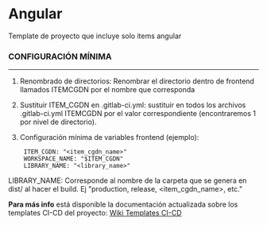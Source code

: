 # Angular

Template de proyecto que incluye solo items angular

### CONFIGURACIÓN MÍNIMA
---
1. Renombrado de directorios: Renombrar el directorio dentro de frontend llamados ITEMCGDN por el nombre que corresponda

2. Sustituir ITEM_CGDN en .gitlab-ci.yml: sustituir en todos los archivos .gitlab-ci.yml ITEMCGDN por el valor correspondiente (encontraremos 1 por nivel de directorio).

3. Configuración mínima de variables frontend (ejemplo):

        ITEM_CGDN: "<item_cgdn_name>"       
        WORKSPACE_NAME: "$ITEM_CGDN"               
        LIBRARY_NAME: "<library_name>" 


LIBRARY_NAME: Corresponde al nombre de la carpeta que se genera en dist/ al hacer el build. Ej "production, release, <item_cgdn_name>, etc."

**Para más info** está disponible la documentación actualizada sobre los templates CI-CD del proyecto: [Wiki Templates CI-CD](https://gitlab.abanca.io/infraestructura/ci-cd-definitions/-/wikis/home)
